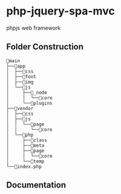 # php-jquery-spa-mvc
phpjs web framework
## Folder Construction
```
📂main
├──📂app
│  ├──📂css
│  ├──📂font
│  ├──📂img
│  └──📂js
│     ├──📂_node
│     │  └──📂core
│     └──📂plugins
├──📂vendor
│  ├──📂css
│  ├──📂js
│  │  └──📂page
│  |     └──📂core
│  └──📂php
│     ├──📂class
│     ├──📂meta
│     ├──📂page
│     |  └──📂core
│     └──📂temp 
└──📄index.php
```
## Documentation

